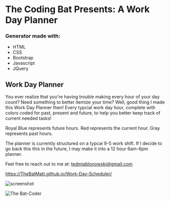 # The Coding Bat Presents: A Work Day Planner

### Generator made with:

* HTML
* CSS
* Bootstrap
* Javascript
* JQuery

## Work Day Planner

You ever realize that you're having trouble making every hour of your day count? Need something to better itemize your time? Well, good thing I made this Work Day Planner then! Every typcial work day hour, complete with colors coded for past, present and future, to help you better keep track of current needed tasks! 

Royal Blue represents future hours.
Red represents the current hour.
Gray represents past hours.

The planner is currently structured on a typcai 9-5 work shift. If I decide to go back this this in the future, I may make it into a 12 hour 6am-6pm planner. 


Feel free to reach out to me at:
tedmjablonowski@gmail.com

https://TheBatMatt.github.io/Work-Day-Scheduler/

![screenshot](https://github.com/tedmjablonowski/Work-Day-Scheduler/blob/main/assets/images/work%20day%20planner%20screenshot.jpg)

![The Bat-Coder](https://github.com/tedmjablonowski/Ted-Jablonowski-s-Portfolio/blob/main/assets/images/bat-png.png)
